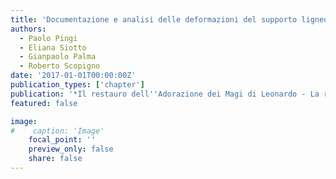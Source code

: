 ```yaml
---
title: 'Documentazione e analisi delle deformazioni del supporto ligneo e della superficie pittorica mediante rilievo 3D'
authors:
  - Paolo Pingi
  - Eliana Siotto
  - Gianpaolo Palma
  - Roberto Scopigno
date: '2017-01-01T00:00:00Z'
publication_types: ['chapter']
publication: '*Il restauro dell''Adorazione dei Magi di Leonardo - La riscoperta di un capolavoro*'
featured: false

image:
#    caption: 'Image'
    focal_point: ''
    preview_only: false
    share: false
---
```

